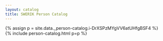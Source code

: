```yaml
---
layout: catalog
title: SWERIK Person Catalog
---
```

{% assign p = site.data._person-catalog.i-DrXSPzMYgVV6atUHfgBSF4 %}
{% include person-catalog.html p=p %}

